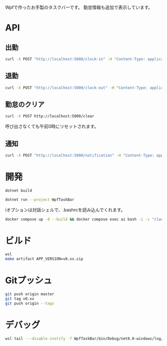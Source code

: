 Wpfで作ったお手製のタスクバーです。
勤怠情報も追加で表示しています。

# API

## 出勤

```sh
curl -X POST "http://localhost:5000/clock-in" -H "Content-Type: application/json" -d "{\"date\": \"2025-06-04T09:55:00\"}"
```

## 退勤

```sh
curl -X POST "http://localhost:5000/clock-out" -H "Content-Type: application/json" -d "{\"date\": \"2025-06-04T19:34:00\"}"
```

## 勤怠のクリア

```sh
curl -X POST http://localhost:5000/clear
```

呼び出さなくても午前0時にリセットされます。

## 通知

```sh
curl -X POST "http://localhost:5000/notification" -H "Content-Type: application/json" -d "{\"title\": \"通知タイトル\", \"message\": \"通知内容\"}"
```

# 開発

```sh
dotnet build
```

```sh
dotnet run --project WpfTaskBar
```

iオプションは対話シェルで、.bashrcを読み込んでくれます。
```sh
docker compose up -d --build && docker compose exec ai bash -i -c "claude -c"
```

# ビルド

```sh
wsl
make artifact APP_VERSION=v0.xx.zip
```

# Gitプッシュ

```sh
git push origin master
git tag v0.xx
git push origin --tags
```

# デバッグ

```sh
wsl tail ---disable-inotify -f WpfTaskBar/bin/Debug/net8.0-windows/log/WpfTaskBar.log
```
